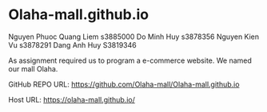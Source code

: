# Olaha-mall.github.io

Nguyen Phuoc Quang Liem s3885000
Do Minh Huy s3878356
Nguyen Kien Vu s3878291
Dang Anh Huy S3819346

As assignment required us to program a e-commerce website. We named our mall Olaha.


GitHub REPO URL:
https://github.com/Olaha-mall/Olaha-mall.github.io

Host URL:
https://olaha-mall.github.io/